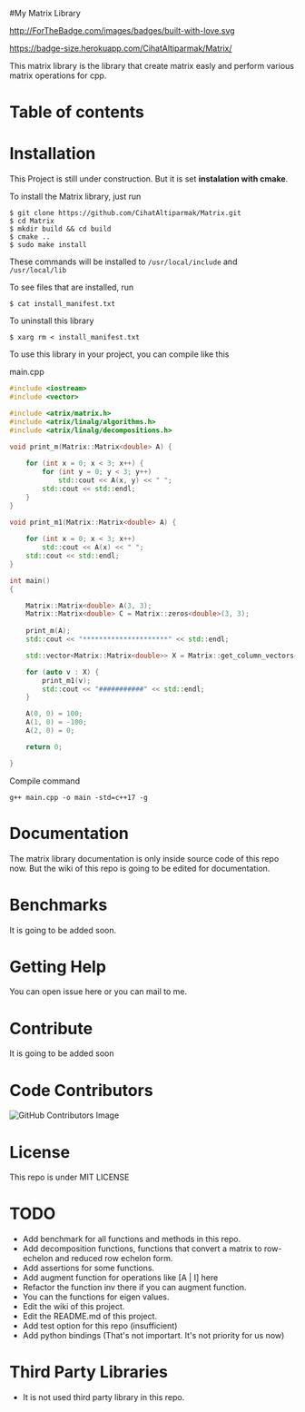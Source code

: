 #My Matrix Library

http://ForTheBadge.com/images/badges/built-with-love.svg

https://badge-size.herokuapp.com/CihatAltiparmak/Matrix/

This matrix library is the library that create matrix easly and perform various matrix operations for cpp. 

# Table of contents

# Installation
This Project is still under construction.
But it is set **instalation with cmake**.

To install the Matrix library, just run
```
$ git clone https://github.com/CihatAltiparmak/Matrix.git
$ cd Matrix
$ mkdir build && cd build
$ cmake ..
$ sudo make install
```

These commands will be installed to `/usr/local/include` and `/usr/local/lib`

To see files that are installed, run
```
$ cat install_manifest.txt
```
To uninstall this library
```
$ xarg rm < install_manifest.txt
```

To use this library in your project, you can compile like this

main.cpp
```cpp
#include <iostream>
#include <vector>

#include <atrix/matrix.h>
#include <atrix/linalg/algorithms.h>
#include <atrix/linalg/decompositions.h>

void print_m(Matrix::Matrix<double> A) {
    
    for (int x = 0; x < 3; x++) {
        for (int y = 0; y < 3; y++)
            std::cout << A(x, y) << " ";
        std::cout << std::endl;
    }
}

void print_m1(Matrix::Matrix<double> A) {
    
    for (int x = 0; x < 3; x++)
        std::cout << A(x) << " ";
    std::cout << std::endl;
}

int main()
{

    Matrix::Matrix<double> A(3, 3);
    Matrix::Matrix<double> C = Matrix::zeros<double>(3, 3);
     
    print_m(A);
    std::cout << "*********************" << std::endl;

    std::vector<Matrix::Matrix<double>> X = Matrix::get_column_vectors(A);

    for (auto v : X) {
        print_m1(v);
        std::cout << "###########" << std::endl;
    }

    A(0, 0) = 100;
    A(1, 0) = -100;
    A(2, 0) = 0;

    return 0;

}
```

Compile command

```shell
g++ main.cpp -o main -std=c++17 -g
```

# Documentation
The matrix library documentation is only inside source code of this repo now. But the wiki of this repo is going to be edited for documentation.


# Benchmarks
It is going to be added soon.

# Getting Help
You can open issue here or you can mail to me.

# Contribute 
It is going to be added soon

# Code Contributors
![GitHub Contributors Image](https://contrib.rocks/image?repo=CihatAltiparmak/Matrix)

# License
This repo is under MIT LICENSE

# TODO
* Add benchmark for all functions and methods in this repo.
* Add decomposition functions, functions that convert a matrix to row-echelon and reduced row echelon form.
* Add assertions for some functions.
* Add augment function for operations like [A | I] here
* Refactor the function inv there if you can augment function.
* You can the functions for eigen values.
* Edit the wiki of this project.
* Edit the README.md of this project.
* Add test option for this repo (insufficient)
* Add python bindings (That's not importart. It's not priority for us now)

# Third Party Libraries
* It is not used third party library in this repo.
